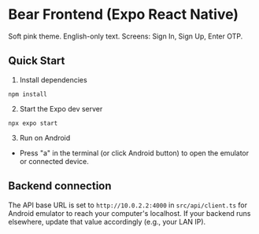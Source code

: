 # Bear Frontend (Expo React Native)

Soft pink theme. English-only text. Screens: Sign In, Sign Up, Enter OTP.

## Quick Start

1. Install dependencies
```
npm install
```

2. Start the Expo dev server
```
npx expo start
```

3. Run on Android
- Press "a" in the terminal (or click Android button) to open the emulator or connected device.

## Backend connection
The API base URL is set to `http://10.0.2.2:4000` in `src/api/client.ts` for Android emulator to reach your computer's localhost. If your backend runs elsewhere, update that value accordingly (e.g., your LAN IP).

